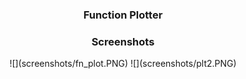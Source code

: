 <h3 align="center">Function Plotter</h3>
<h3 align="center">Screenshots</h3>
<div align="center">
    ![](screenshots/fn_plot.PNG)
    ![](screenshots/plt2.PNG)
</div>